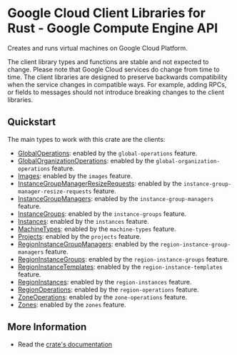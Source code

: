 # Google Cloud Client Libraries for Rust - Google Compute Engine API

<!-- Code generated by sidekick. DO NOT EDIT. -->


Creates and runs virtual machines on Google Cloud Platform.

The client library types and functions are stable and not expected to change.
Please note that Google Cloud services do change from time to time. The client
libraries are designed to preserve backwards compatibility when the service
changes in compatible ways. For example, adding RPCs, or fields to messages
should not introduce breaking changes to the client libraries.

## Quickstart

The main types to work with this crate are the clients:

- [GlobalOperations]: enabled by the `global-operations` feature.
- [GlobalOrganizationOperations]: enabled by the `global-organization-operations` feature.
- [Images]: enabled by the `images` feature.
- [InstanceGroupManagerResizeRequests]: enabled by the `instance-group-manager-resize-requests` feature.
- [InstanceGroupManagers]: enabled by the `instance-group-managers` feature.
- [InstanceGroups]: enabled by the `instance-groups` feature.
- [Instances]: enabled by the `instances` feature.
- [MachineTypes]: enabled by the `machine-types` feature.
- [Projects]: enabled by the `projects` feature.
- [RegionInstanceGroupManagers]: enabled by the `region-instance-group-managers` feature.
- [RegionInstanceGroups]: enabled by the `region-instance-groups` feature.
- [RegionInstanceTemplates]: enabled by the `region-instance-templates` feature.
- [RegionInstances]: enabled by the `region-instances` feature.
- [RegionOperations]: enabled by the `region-operations` feature.
- [ZoneOperations]: enabled by the `zone-operations` feature.
- [Zones]: enabled by the `zones` feature.

## More Information

- Read the [crate's documentation](https://docs.rs/google-cloud-compute-v1/latest/google-cloud-compute-v1)

[GlobalOperations]: https://docs.rs/google-cloud-compute-v1/latest/google_cloud_compute_v1/client/struct.GlobalOperations.html
[GlobalOrganizationOperations]: https://docs.rs/google-cloud-compute-v1/latest/google_cloud_compute_v1/client/struct.GlobalOrganizationOperations.html
[Images]: https://docs.rs/google-cloud-compute-v1/latest/google_cloud_compute_v1/client/struct.Images.html
[InstanceGroupManagerResizeRequests]: https://docs.rs/google-cloud-compute-v1/latest/google_cloud_compute_v1/client/struct.InstanceGroupManagerResizeRequests.html
[InstanceGroupManagers]: https://docs.rs/google-cloud-compute-v1/latest/google_cloud_compute_v1/client/struct.InstanceGroupManagers.html
[InstanceGroups]: https://docs.rs/google-cloud-compute-v1/latest/google_cloud_compute_v1/client/struct.InstanceGroups.html
[Instances]: https://docs.rs/google-cloud-compute-v1/latest/google_cloud_compute_v1/client/struct.Instances.html
[MachineTypes]: https://docs.rs/google-cloud-compute-v1/latest/google_cloud_compute_v1/client/struct.MachineTypes.html
[Projects]: https://docs.rs/google-cloud-compute-v1/latest/google_cloud_compute_v1/client/struct.Projects.html
[RegionInstanceGroupManagers]: https://docs.rs/google-cloud-compute-v1/latest/google_cloud_compute_v1/client/struct.RegionInstanceGroupManagers.html
[RegionInstanceGroups]: https://docs.rs/google-cloud-compute-v1/latest/google_cloud_compute_v1/client/struct.RegionInstanceGroups.html
[RegionInstanceTemplates]: https://docs.rs/google-cloud-compute-v1/latest/google_cloud_compute_v1/client/struct.RegionInstanceTemplates.html
[RegionInstances]: https://docs.rs/google-cloud-compute-v1/latest/google_cloud_compute_v1/client/struct.RegionInstances.html
[RegionOperations]: https://docs.rs/google-cloud-compute-v1/latest/google_cloud_compute_v1/client/struct.RegionOperations.html
[ZoneOperations]: https://docs.rs/google-cloud-compute-v1/latest/google_cloud_compute_v1/client/struct.ZoneOperations.html
[Zones]: https://docs.rs/google-cloud-compute-v1/latest/google_cloud_compute_v1/client/struct.Zones.html
